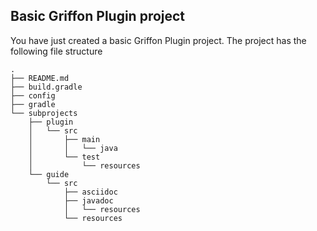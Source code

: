 Basic Griffon Plugin project
----------------------------

You have just created a basic Griffon Plugin project. The project has the
following file structure

    .
    ├── README.md
    ├── build.gradle
    ├── config
    ├── gradle
    └── subprojects
        ├── plugin
        │   └── src
        │       ├── main
        │       │   └── java
        │       └── test
        │           └── resources
        └── guide
            └── src
                ├── asciidoc
                ├── javadoc
                │   └── resources
                └── resources

